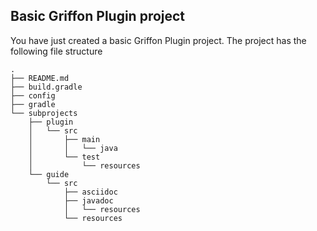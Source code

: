 Basic Griffon Plugin project
----------------------------

You have just created a basic Griffon Plugin project. The project has the
following file structure

    .
    ├── README.md
    ├── build.gradle
    ├── config
    ├── gradle
    └── subprojects
        ├── plugin
        │   └── src
        │       ├── main
        │       │   └── java
        │       └── test
        │           └── resources
        └── guide
            └── src
                ├── asciidoc
                ├── javadoc
                │   └── resources
                └── resources

